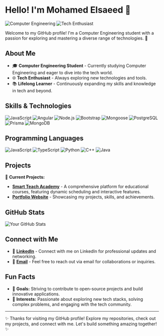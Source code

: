 # Hello! I'm Mohamed Elsaeed 👋

![Computer Engineering](https://img.shields.io/badge/Computer%20Engineering-%E2%9C%94-green?style=flat-square)
![Tech Enthusiast](https://img.shields.io/badge/Tech%20Enthusiast-%F0%9F%91%8C-blue?style=flat-square)

Welcome to my GitHub profile! I'm a Computer Engineering student with a passion for exploring and mastering a diverse range of technologies. 🚀

## About Me

- 🎓 **Computer Engineering Student** - Currently studying Computer Engineering and eager to dive into the tech world.
- 🌐 **Tech Enthusiast** - Always exploring new technologies and tools.
- 📚 **Lifelong Learner** - Continuously expanding my skills and knowledge in tech and beyond.

## Skills & Technologies

![JavaScript](https://img.shields.io/badge/JavaScript-%F0%9F%92%BB-yellow?style=flat-square)
![Angular](https://img.shields.io/badge/Angular-%E2%9C%94-red?style=flat-square)
![Node.js](https://img.shields.io/badge/Node.js-%F0%9F%8F%89-green?style=flat-square)
![Bootstrap](https://img.shields.io/badge/Bootstrap-%F0%9F%8F%AB-blue?style=flat-square)
![Mongoose](https://img.shields.io/badge/Mongoose-%E2%9C%94-blue?style=flat-square)
![PostgreSQL](https://img.shields.io/badge/PostgreSQL-%E2%9C%94-orange?style=flat-square)
![Prisma](https://img.shields.io/badge/Prisma-%E2%9C%94-blue?style=flat-square)
![MongoDB](https://img.shields.io/badge/Prisma-%E2%9C%94-blue?style=flat-square)

## Programming Languages

![JavaScript](https://img.shields.io/badge/JavaScript-%E2%9C%94-yellow?style=flat-square)
![TypeScript](https://img.shields.io/badge/TypeScript-%E2%9C%94-blue?style=flat-square)
![Python](https://img.shields.io/badge/Python-%E2%9C%94-yellow?style=flat-square)
![C++](https://img.shields.io/badge/C++-%E2%9C%94-blue?style=flat-square)
![Java](https://img.shields.io/badge/Java-%E2%9C%94-red?style=flat-square)


## Projects

🔭 **Current Projects:**
- **[Smart Teach Academy](https://github.com/MohamedElsaeed424/Smart-teach-webApp)** - A comprehensive platform for educational courses, featuring dynamic scheduling and interactive features.
- **[Portfolio Website](https://github.com/MohamedElsaeed424/portfolio)** - Showcasing my projects, skills, and achievements.

## GitHub Stats

![Your GitHub Stats](https://github-readme-stats.vercel.app/api?username=MohamedElsaeed424&show_icons=true&hide_title=true&hide=prs&count_private=true&include_all_commits=true&hide_rank=true&theme=radical)

## Connect with Me

- 💼 **[LinkedIn](https://www.linkedin.com/in/mohamed-elsaeed-elmenshawy/)** - Connect with me on LinkedIn for professional updates and networking.
- 📧 **[Email](mailto:mohamed.smenshawy@gmail.com)** - Feel free to reach out via email for collaborations or inquiries.

## Fun Facts

- 🎯 **Goals:** Striving to contribute to open-source projects and build innovative applications.
- 🧩 **Interests:** Passionate about exploring new tech stacks, solving complex problems, and engaging with the tech community.

---

✨ Thanks for visiting my GitHub profile! Explore my repositories, check out my projects, and connect with me. Let's build something amazing together! ✨
